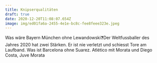 ```yaml
---
title: Knipserqualitäten
draft: true
date: 2020-12-20T11:08:07.654Z
image: img/ed01fa6a-2455-4e1e-bc8c-fee8feee323e.jpeg
---
```

Was wäre Bayern München ohne Lewandowski❓Der Weltfussballer des Jahres 2020 hat zwei Stärken. Er ist nie verletzt und schiesst Tore am Laufband. Was ist Barcelona ohne Suarez. Atlético mit Morata und Diego Costa, Juve Morata
